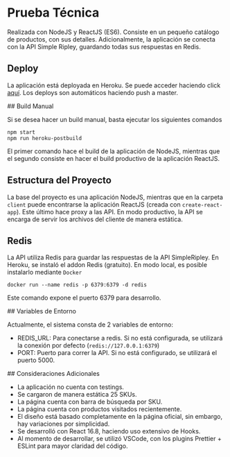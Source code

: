 # Prueba Técnica

Realizada con NodeJS y ReactJS (ES6). Consiste en un pequeño catálogo de productos, con sus detalles. Adicionalmente, la aplicación se conecta con la API Simple Ripley, guardando todas sus respuestas en Redis.

## Deploy

La aplicación está deployada en Heroku. Se puede acceder haciendo click [aquí](https://catalogo-prueba.herokuapp.com/).
Los deploys son automáticos haciendo push a master.

## Build Manual

Si se desea hacer un build manual, basta ejecutar los siguientes comandos

```
npm start
npm run heroku-postbuild
```

El primer comando hace el build de la aplicación de NodeJS, mientras que el segundo consiste en hacer el build productivo de la aplicación ReactJS.

## Estructura del Proyecto

La base del proyecto es una aplicación NodeJS, mientras que en la carpeta `client` puede encontrarse la aplicación ReactJS (creada con `create-react-app`). Este último hace proxy a las API.
En modo productivo, la API se encarga de servir los archivos del cliente de manera estática.

## Redis

La API utiliza Redis para guardar las respuestas de la API SimpleRipley. En Heroku, se instaló el addon Redis (gratuito). En modo local, es posible instalarlo mediante `Docker`

```
docker run --name redis -p 6379:6379 -d redis
```

Este comando expone el puerto 6379 para desarrollo.

## Variables de Entorno

Actualmente, el sistema consta de 2 variables de entorno:

- REDIS_URL: Para conectarse a redis. Si no está configurada, se utilizará la conexión por defecto (`redis://127.0.0.1:6379`)
- PORT: Puerto para correr la API. Si no está configurado, se utilizará el puerto 5000.

## Consideraciones Adicionales

- La aplicación no cuenta con testings.
- Se cargaron de manera estática 25 SKUs.
- La página cuenta con barra de búsqueda por SKU.
- La página cuenta con productos visitados recientemente.
- El diseño está basado completamente en la página oficial, sin embargo, hay variaciones por simplicidad.
- Se desarrolló con React 16.8, haciendo uso extensivo de Hooks.
- Al momento de desarrollar, se utilizó VSCode, con los plugins Prettier + ESLint para mayor claridad del código.
